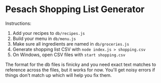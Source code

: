 # Pesach Shopping List Generator

Instructions:

1. Add your recipes to `db/recipes.js`
2. Build your menu in `db/menu.js`
3. Make sure all ingredients are named in `db/groceries.js`
4. Generate shopping list CSV with `node index.js > shopping.csv`
5. On Windows, open CSV files with `start shopping.csv`

The format for the db files is finicky and you need exact text matches to reference
across the files, but it works for now.  You'll get noisy errors if things don't
match up which will help you fix them.